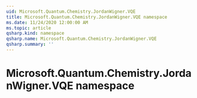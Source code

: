 ```yaml
---
uid: Microsoft.Quantum.Chemistry.JordanWigner.VQE
title: Microsoft.Quantum.Chemistry.JordanWigner.VQE namespace
ms.date: 11/24/2020 12:00:00 AM
ms.topic: article
qsharp.kind: namespace
qsharp.name: Microsoft.Quantum.Chemistry.JordanWigner.VQE
qsharp.summary: ''
---
```


# Microsoft.Quantum.Chemistry.JordanWigner.VQE namespace



